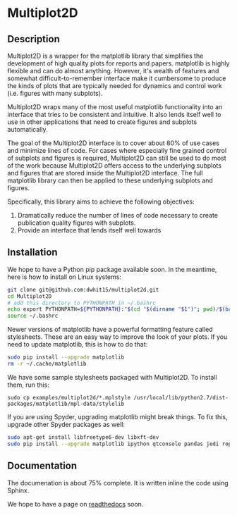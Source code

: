 # Multiplot2D

## Description

Multiplot2D is a wrapper for the matplotlib library that simplifies the development of high quality plots for reports and papers. matplotlib is highly flexible and can do almost anything. However, it's wealth of features and somewhat difficult-to-remember interface make it cumbersome to produce the kinds of plots that are typically needed for dynamics and control work (i.e. figures with many subplots).

Multiplot2D wraps many  of the most useful matplotlib functionality into an interface that tries to be consistent and intuitive. It also lends itself well to use in other applications that need to create figures and subplots automatically.

The goal of the Multiplot2D interface is to cover about 80% of use cases and minimize lines of code. For cases where especially fine grained control of subplots and figures is required, Multiplot2D can still be used to do most of the work because Multiplot2D offers access to the underlying subplots and figures that are stored inside the Multiplot2D interface. The full matplotlib library can then be applied to these underlying subplots and figures.

Specifically, this library aims to achieve the following objectives:
1. Dramatically reduce the number of lines of code necessary to create publication quality figures with subplots.
1. Provide an interface that lends itself well towards

## Installation

We hope to have a Python pip package available soon.
In the meantime, here is how to install on Linux systems:

```bash
git clone git@github.com:dwhit15/multiplot2d.git
cd Multiplot2D
# add this directory to PYTHONPATH in ~/.bashrc
echo export PYTHONPATH=${PYTHONPATH}:"$(cd "$(dirname "$1")"; pwd)/$(basename "$1")" >> ~/.bashrc
source ~/.bashrc
```

Newer versions of matplotlib have a powerful formatting feature called stylesheets.
These are an easy way to improve the look of your plots.
If you need to update matplotlib, this is how to do that:
```bash
sudo pip install --upgrade matplotlib
rm -r ~/.cache/matplotlib
```

We have some sample stylesheets packaged with Multiplot2D.
To install them, run this:
```
sudo cp examples/multiplot2d/*.mplstyle /usr/local/lib/python2.7/dist-packages/matplotlib/mpl-data/stylelib
```

If you are using Spyder, upgrading matplotlib might break things.
To fix this, upgrade other Spyder packages as well:
```bash
sudo apt-get install libfreetype6-dev libxft-dev
sudo pip install --upgrade matplotlib ipython qtconsole pandas jedi rope
```

## Documentation

The documenation is about 75% complete.
It is written inline the code using Sphinx.

We hope to have a page on [readthedocs](https://readthedocs.org/) soon.
